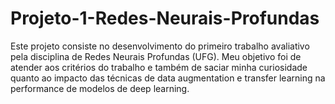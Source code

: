 # Projeto-1-Redes-Neurais-Profundas
Este projeto consiste no desenvolvimento do primeiro trabalho avaliativo pela disciplina de Redes Neurais Profundas (UFG). Meu objetivo foi de atender aos critérios do trabalho e também de saciar minha curiosidade quanto ao impacto das técnicas de data augmentation e transfer learning na performance de modelos de deep learning.
